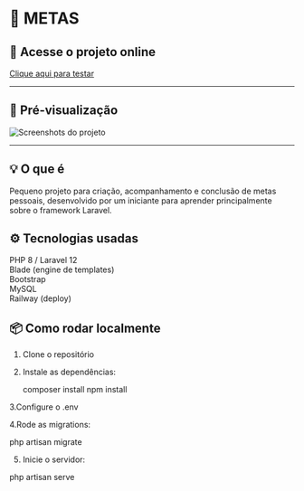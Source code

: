 # 📝 METAS

## 🚀 Acesse o projeto online
[Clique aqui para testar](https://projetoa-production.up.railway.app)

---

## 📸 Pré-visualização
![Screenshots do projeto](https://imgur.com/gallery/metas-telas-K5POpYi)

---

## 💡 O que é
Pequeno projeto para criação, acompanhamento e conclusão de metas pessoais, desenvolvido por um iniciante para aprender principalmente sobre o framework Laravel.

## ⚙️ Tecnologias usadas
PHP 8 / Laravel 12  
Blade (engine de templates)  
Bootstrap  
MySQL  
Railway (deploy)  

## 📦 Como rodar localmente
1. Clone o repositório
   
2. Instale as dependências:
   
   composer install
   npm install
   
3.Configure o .env

4.Rode as migrations:

php artisan migrate

5. Inicie o servidor:
   
php artisan serve
